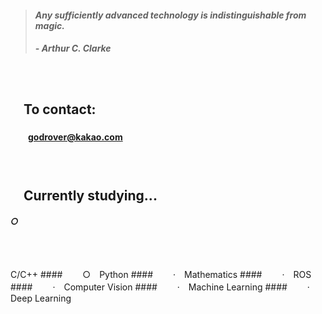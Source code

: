 > #### *Any sufficiently advanced technology is indistinguishable from magic.*
> ##### - Arthur C. Clarke

　

## 　**To contact:**
#### 　　godrover@kakao.com

　

## 　**Currently studying...**
<h5>○</h5>　<h3></h3>C/C++</h3>
#### 　　○　Python
#### 　　·　Mathematics
#### 　　·　ROS
#### 　　·　Computer Vision
#### 　　·　Machine Learning
#### 　　·　Deep Learning

